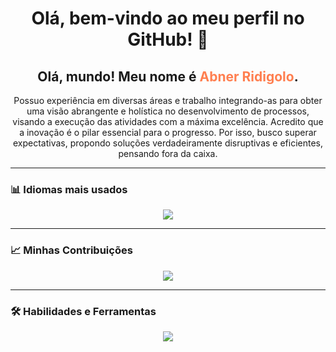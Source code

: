 <h1 align="center">Olá, bem-vindo ao meu perfil no GitHub! 👋</h1>

<h2 align="center">Olá, mundo! Meu nome é <span style="color:#FF7F50;">Abner Ridigolo</span>.</h2>

<p align="center">
Possuo experiência em diversas áreas e trabalho integrando-as para obter uma visão abrangente e holística no desenvolvimento de processos, visando a execução das atividades com a máxima excelência. Acredito que a inovação é o pilar essencial para o progresso. Por isso, busco superar expectativas, propondo soluções verdadeiramente disruptivas e eficientes, pensando fora da caixa.
</p>

---

### 📊 **Idiomas mais usados**
<p align="center">
<img src="https://github-readme-stats.vercel.app/api/top-langs/?username=AbnerRidigolo&layout=compact&theme=radical" />
</p>

---

### 📈 **Minhas Contribuições**
<p align="center">
<img src="https://github-readme-streak-stats.herokuapp.com/?user=AbnerRidigolo&theme=radical" />
</p>

---

### 🛠 **Habilidades e Ferramentas**
<p align="center">
<img src="https://skillicons.dev/icons?i=python,pandas,numpy,scikitlearn,tensorflow,pytorch,r,html,css,js,java,git,github,githubactions,gitlab,docker,linux,aws,gcp,figma,vscode,anaconda,kafka,kubernetes,azure,bootstrap,cassandra,redis,sqlite,cypress,postman,powershell,pycharm,discord,dynamodb,mysql,postgres	,mongodb,php,eclipse,fastapi,notion&perline=8" />
</p>
